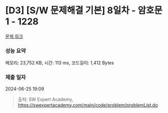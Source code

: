 # [D3] [S/W 문제해결 기본] 8일차 - 암호문1 - 1228 

[문제 링크](https://swexpertacademy.com/main/code/problem/problemDetail.do?contestProbId=AV14w-rKAHACFAYD) 

### 성능 요약

메모리: 23,752 KB, 시간: 113 ms, 코드길이: 1,412 Bytes

### 제출 일자

2024-06-25 19:09



> 출처: SW Expert Academy, https://swexpertacademy.com/main/code/problem/problemList.do